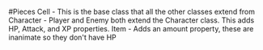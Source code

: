 #Pieces
Cell - This is the base class that all the other classes extend from
Character - Player and Enemy both extend the Character class. This adds HP, Attack, and XP properties.
Item - Adds an amount property, these are inanimate so they don't have HP